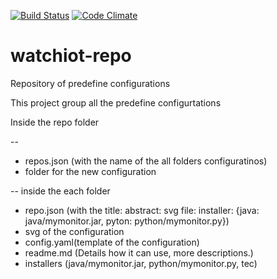 [![Build Status](https://travis-ci.org/watchiot/watchiot-repo.svg?branch=master)](https://travis-ci.org/watchiot/watchiot-repo) [![Code Climate](https://codeclimate.com/github/watchiot/watchiot-repo/badges/gpa.svg)](https://codeclimate.com/github/watchiot/watchiot-repo)

# watchiot-repo
Repository of predefine configurations

This project group all the predefine configurtations

Inside the repo folder

--
- repos.json (with the name of the all folders configuratinos)
- folder for the new configuration

-- 
inside the each folder
- repo.json (with the title: abstract: svg file: installer: {java: java/mymonitor.jar, pyton: python/mymonitor.py})
- svg of the configuration
- config.yaml(template of the configuration)
- readme.md (Details how it can use, more descriptions.)
- installers (java/mymonitor.jar, python/mymonitor.py, tec)
